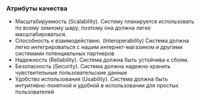 ### Атрибуты качества

* Масштабируемость (Scalability). Систему планируется использовать по всему земному шару, поэтому она должна легко масштабироваться.
* Способность к взаимодействию. (Interoperability) Система должна легко интегрироваться с нашим интернет-магазином и другими системами потенциальных партнеров
* Надежность (Reliability). Система должна быть устойчива к сбоям.
* Безопасность (Security). Система должна надежно хранить чувствительные пользовательские данные
* Удобство использования (Usability). Система должна быть интуитивно-понятной и удобной в использовании для простых пользователей